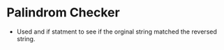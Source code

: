 # Palindrom Checker

- Used and if statment to see if the orginal string matched the reversed string.

